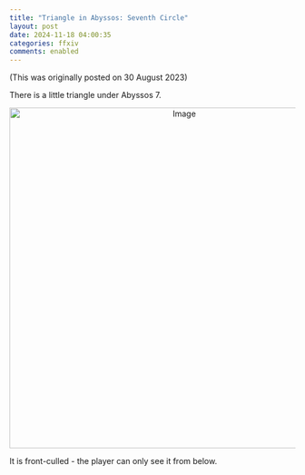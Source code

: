 ```yaml
---
title: "Triangle in Abyssos: Seventh Circle"
layout: post
date: 2024-11-18 04:00:35
categories: ffxiv
comments: enabled
---
```

(This was originally posted on 30 August 2023)  

There is a little triangle under Abyssos 7.  
<center><a href="https://raw.githubusercontent.com/Nox13last/nox13last.github.io/refs/heads/main/_uploads/Abyssos_7_1.png"><img src="https://raw.githubusercontent.com/Nox13last/nox13last.github.io/refs/heads/main/_uploads/Abyssos_7_1.png" alt="Image" width="600"></a></center>  

It is front-culled - the player can only see it from below.



